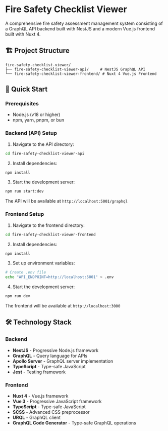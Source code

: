 # Fire Safety Checklist Viewer

A comprehensive fire safety assessment management system consisting of a GraphQL API backend built with NestJS and a modern Vue.js frontend built with Nuxt 4.

## 🏗️ Project Structure

```
fire-safety-checklist-viewer/
├── fire-safety-checklist-viewer-api/     # NestJS GraphQL API
└── fire-safety-checklist-viewer-frontend/ # Nuxt 4 Vue.js Frontend
```

## 🚀 Quick Start

### Prerequisites

- Node.js (v18 or higher)
- npm, yarn, pnpm, or bun

### Backend (API) Setup

1. Navigate to the API directory:

```bash
cd fire-safety-checklist-viewer-api
```

2. Install dependencies:

```bash
npm install
```

3. Start the development server:

```bash
npm run start:dev
```

The API will be available at `http://localhost:5001/graphql`

### Frontend Setup

1. Navigate to the frontend directory:

```bash
cd fire-safety-checklist-viewer-frontend
```

2. Install dependencies:

```bash
npm install
```

3. Set up environment variables:

```bash
# Create .env file
echo "API_ENDPOINT=http://localhost:5001" > .env
```

4. Start the development server:

```bash
npm run dev
```

The frontend will be available at `http://localhost:3000`

## 🛠️ Technology Stack

### Backend

- **NestJS** - Progressive Node.js framework
- **GraphQL** - Query language for APIs
- **Apollo Server** - GraphQL server implementation
- **TypeScript** - Type-safe JavaScript
- **Jest** - Testing framework

### Frontend

- **Nuxt 4** - Vue.js framework
- **Vue 3** - Progressive JavaScript framework
- **TypeScript** - Type-safe JavaScript
- **SCSS** - Advanced CSS preprocessor
- **URQL** - GraphQL client
- **GraphQL Code Generator** - Type-safe GraphQL operations
